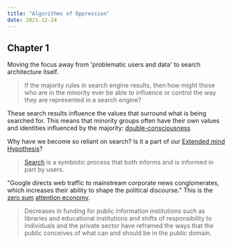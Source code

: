 ```yaml
---
title: "Algorithms of Oppression"
date: 2021-12-24
---
```


## Chapter 1
Moving the focus away from 'problematic users and data' to search architecture itself.

> If the majority rules in search engine results, then how might those who are in the minority ever be able to influence or control the way they are represented in a search engine?

These search results influence the values that surround what is being searched for. This means that minority groups often have their own values and identities influenced by the majority: [double-consciousness](thoughts/collections.md)

Why have we become so reliant on search? Is it a part of our [Extended mind Hypothesis](thoughts/Extended%20mind%20Hypothesis.md)?

> [Search](thoughts/search.md) is a symbiotic process that both informs and is informed in part by users.  

"Google directs web traffic to mainstream corporate news conglomerates, which increases their ability to shape the political discourse." This is the [zero sum](thoughts/zero%20sum.md) [attention economy](thoughts/attention%20economy.md).

> Decreases in funding for public information institutions such as libraries and educational institutions and shifts of responsibility to individuals and the private sector have reframed the ways that the public conceives of what can and should be in the public domain.  
